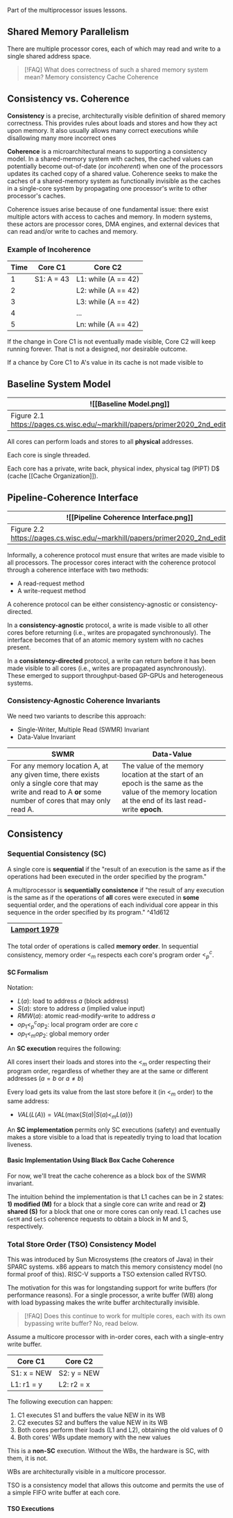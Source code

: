 Part of the multiprocessor issues lessons.
## Shared Memory Parallelism

There are multiple processor cores, each of which may read and write to a single shared address space.

> [!FAQ] What does correctness of such a shared memory system mean?
> Memory consistency
> Cache Coherence

## Consistency vs. Coherence

**Consistency** is a precise, architecturally visible definition of shared memory correctness. This provides rules about loads and stores and how they act upon memory. It also usually allows many correct executions while disallowing many more incorrect ones

**Coherence** is a microarchitectural means to supporting a consistency model. In a shared-memory system with caches, the cached values can potentially become out-of-date (or *incoherent*) when one of the processors updates its cached copy of a shared value. Coherence seeks to make the caches of a shared-memory system as functionally invisible as the caches in a single-core system by propagating one processor's write to other processor's caches.

Coherence issues arise because of one fundamental issue: there exist multiple actors with access to caches and memory. In modern systems, these actors are processor cores, DMA engines, and external devices that can read and/or write to caches and memory.

### Example of Incoherence

| Time | Core C1    | Core C2             |
| ---- | ---------- | ------------------- |
| 1    | S1: A = 43 | L1: while (A == 42) |
| 2    |            | L2: while (A == 42) |
| 3    |            | L3: while (A == 42) |
| 4    |            | ...                 |
| 5    |            | Ln: while (A == 42) |

If the change in Core C1 is not eventually made visible, Core C2 will keep running forever. That is not a designed, nor desirable outcome.

If a chance by Core C1 to A's value in its cache is not made visible to 

## Baseline System Model

| ![[Baseline Model.png]]                                                          |
| -------------------------------------------------------------------------------- |
| Figure 2.1 https://pages.cs.wisc.edu/~markhill/papers/primer2020_2nd_edition.pdf |

All cores can perform loads and stores to all **physical** addresses.

Each core is single threaded.

Each core has a private, write back, physical index, physical tag (PIPT) D$ (cache [[Cache Organization]]).

## Pipeline-Coherence Interface

| ![[Pipeline Coherence Interface.png]]                                             |
| -------------------------------------------------------------------------------- |
| Figure 2.2 https://pages.cs.wisc.edu/~markhill/papers/primer2020_2nd_edition.pdf |

Informally, a coherence protocol must ensure that writes are made visible to all processors. The processor cores interact with the coherence protocol through a coherence interface with two methods:
- A read-request method
- A write-request method

A coherence protocol can be either consistency-agnostic or consistency-directed. 

In a **consistency-agnostic** protocol, a write is made visible to all other cores before returning (i.e., writes are propagated synchronously). The interface becomes that of an atomic memory system with no caches present.

In a **consistency-directed** protocol, a write can return before it has been made visible to all cores (i.e., writes are propagated asynchronously). These emerged to support throughput-based GP-GPUs and heterogeneous systems.

### Consistency-Agnostic Coherence Invariants

We need two variants to describe this approach:
- Single-Writer, Multiple Read (SWMR) Invariant
- Data-Value Invariant

| SWMR                                                                                                                                                         | Data-Value                                                                                                                                             |
| ------------------------------------------------------------------------------------------------------------------------------------------------------------ | ------------------------------------------------------------------------------------------------------------------------------------------------------ |
| For any memory location A, at any given time, there exists only a single core that may write and read to A **or** some number of cores that may only read A. | The value of the memory location at the start of an epoch is the same as the value of the memory location at the end of its last read-write **epoch**. |

## Consistency

### Sequential Consistency (SC)

A single core is **sequential** if the "result of an execution is the same as if the operations had been executed in the order specified by the program."

A multiprocessor is **sequentially consistence** if "the result of any execution is the same as if the operations of **all** cores were executed in **some** sequential order, and the operations of each individual core appear in this sequence in the order specified by its program." ^41d612

| [Lamport 1979](https://ieeexplore.ieee.org/document/1675439) |
| ------------------------------------------------------------ |

The total order of operations is called **memory order**. In sequential consistency, memory order $<_{m}$ respects each core's program order $<^{c}_{p}$.

#### SC Formalism

Notation: 
- $L(a)$: load to address $a$ (block address)
- $S(a)$: store to address $a$ (implied value input)
- $RMW(a)$: atomic read-modify-write to address $a$
- $op_{1} <^c_{p} op_{2}$: local program order are core $c$
- $op_{1}<_{m} op_{2}$: global memory order

An **SC execution** requires the following:

All cores insert their loads and stores into the $<_{m}$ order respecting their program order, regardless of whether they are at the same or different addresses ($a=b$ or $a\neq b$)

Every load gets its value from the last store before it (in $<_{m}$ order) to the same address:
- $VAL(L(A))=VAL(\text{max}\{S(a)|S(a)<_{m} L(a)\})$

An **SC implementation** permits only SC executions (safety) and eventually makes a store visible to a load that is repeatedly trying to load that location liveness.

#### Basic Implementation Using Black Box Cache Coherence

For now, we'll treat the cache coherence as a block box of the SWMR invariant.

The intuition behind the implementation is that L1 caches can be in 2 states: **1)** **modified (M)** for a block that a single core can write and read or **2) shared (S)** for a block that one or more cores can only read. L1 caches use `GetM` and `GetS` coherence requests to obtain a block in M and S, respectively.

### Total Store Order (TSO) Consistency Model

This was introduced by Sun Microsystems (the creators of Java) in their SPARC systems. x86 appears to match this memory consistency model (no formal proof of this). RISC-V supports a TSO extension called RVTSO.

The motivation for this was for longstanding support for write buffers (for performance reasons). For a single processor, a write buffer (WB) along with load bypassing makes the write buffer architecturally invisible. 

> [!FAQ] Does this continue to work for multiple cores, each with its own bypassing write buffer?
> No, read below.

Assume a multicore processor with in-order cores, each with a single-entry write buffer.


| Core C1     | Core C2     |
| ----------- | ----------- |
| S1: x = NEW | S2: y = NEW |
| L1: r1 = y  | L2: r2 = x  |

The following execution can happen:
1. C1 executes S1 and buffers the value NEW in its WB
2. C2 executes S2 and buffers the value NEW in its WB
3. Both cores perform their loads (L1 and L2), obtaining the old values of 0
4. Both cores' WBs update memory with the new values

This is a **non-SC** execution. Without the WBs, the hardware is SC, with them, it is not.

WBs are architecturally visible in a multicore processor.

TSO is a consistency model that allows this outcome and permits the use of a simple FIFO write buffer at each core.

#### TSO Executions


